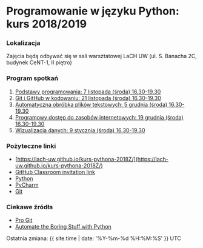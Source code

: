 # Programowanie w języku Python: kurs 2018/2019

### Lokalizacja

Zajęcia będą odbywać się w sali warsztatowej LaCH UW (ul. S. Banacha 2C, budynek CeNT-1, II piętro)

### Program spotkań
1. [Podstawy programowania: 7 listopada (środa) 16.30-19.30](./zajecia_1/index.md)
2. [Git i GitHub w kodowaniu: 21 listopada (środa) 16.30-19.30](./zajecia_2/index.md)
3. [Automatyczna obróbka plików tekstowych: 5 grudnia (środa) 16.30-19.30](./zajecia_3/index.md)
4. [Programowy dostęp do zasobów internetowych: 19 grudnia (środa) 16.30-19.30]()
5. [Wizualizacja danych: 9 stycznia (środa) 16.30-19.30]()

### Pożyteczne linki
* [https://lach-uw.github.io/kurs-pythona-2018Z/](https://lach-uw.github.io/kurs-pythona-2018Z/)
* [GitHub Classroom invitation link](https://classroom.github.com/a/AHf59vSp)
* [Python](https://www.python.org/downloads/)
* [PyCharm](https://www.jetbrains.com/pycharm/download/)
* [Git](https://git-scm.com/downloads)

### Ciekawe źródła
* [Pro Git](https://git-scm.com/book/en/v2)
* [Automate the Boring Stuff with Python](https://automatetheboringstuff.com/)

Ostatnia zmiana: {{ site.time | date: '%Y-%m-%d %H:%M:%S' }} UTC
